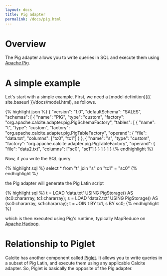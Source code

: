 ```yaml
---
layout: docs
title: Pig adapter
permalink: /docs/pig.html
---
```

<!--
{% comment %}
Licensed to the Apache Software Foundation (ASF) under one or more
contributor license agreements.  See the NOTICE file distributed with
this work for additional information regarding copyright ownership.
The ASF licenses this file to you under the Apache License, Version 2.0
(the "License"); you may not use this file except in compliance with
the License.  You may obtain a copy of the License at

http://www.apache.org/licenses/LICENSE-2.0

Unless required by applicable law or agreed to in writing, software
distributed under the License is distributed on an "AS IS" BASIS,
WITHOUT WARRANTIES OR CONDITIONS OF ANY KIND, either express or implied.
See the License for the specific language governing permissions and
limitations under the License.
{% endcomment %}
-->

# Overview

The Pig adapter allows you to write queries in SQL and execute them using
<a href="http://pig.apache.org">Apache Pig</a>.

# A simple example

Let's start with a simple example. First, we need a
[model definition]({{ site.baseurl }}/docs/model.html),
as follows.

{% highlight json %}
{
  "version": "1.0",
  "defaultSchema": "SALES",
  "schemas": [ {
    "name": "PIG",
    "type": "custom",
    "factory": "org.apache.calcite.adapter.pig.PigSchemaFactory",
    "tables": [ {
      "name": "t",
      "type": "custom",
      "factory": "org.apache.calcite.adapter.pig.PigTableFactory",
      "operand": {
        "file": "data.txt",
        "columns": ["tc0", "tc1"]
      }
    }, {
      "name": "s",
      "type": "custom",
      "factory": "org.apache.calcite.adapter.pig.PigTableFactory",
      "operand": {
        "file": "data2.txt",
        "columns": ["sc0", "sc1"]
      }
    } ]
  } ]
}
{% endhighlight %}

Now, if you write the SQL query

{% highlight sql %}
select *
from "t"
join "s" on "tc1" = "sc0"
{% endhighlight %}

the Pig adapter will generate the Pig Latin script

{% highlight sql %}
t = LOAD 'data.txt' USING PigStorage() AS (tc0:chararray, tc1:chararray);
s = LOAD 'data2.txt' USING PigStorage() AS (sc0:chararray, sc1:chararray);
t = JOIN t BY tc1, s BY sc0;
{% endhighlight %}

which is then executed using Pig's runtime, typically MapReduce on
<a href="http://hadoop.apache.org/">Apache Hadoop</a>.

# Relationship to Piglet

Calcite has another component called
<a href="{{ site.apiRoot }}/org/apache/calcite/piglet/package-summary.html">Piglet</a>.
It allows you to write queries in a subset of Pig Latin,
and execute them using any applicable Calcite adapter.
So, Piglet is basically the opposite of the Pig adapter.
